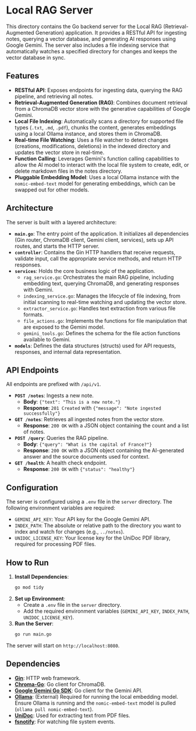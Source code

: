 # Local RAG Server

This directory contains the Go backend server for the Local RAG (Retrieval-Augmented Generation) application. It provides a RESTful API for ingesting notes, querying a vector database, and generating AI responses using Google Gemini. The server also includes a file indexing service that automatically watches a specified directory for changes and keeps the vector database in sync.

## Features

- **RESTful API**: Exposes endpoints for ingesting data, querying the RAG pipeline, and retrieving all notes.
- **Retrieval-Augmented Generation (RAG)**: Combines document retrieval from a ChromaDB vector store with the generative capabilities of Google Gemini.
- **Local File Indexing**: Automatically scans a directory for supported file types (`.txt`, `.md`, `.pdf`), chunks the content, generates embeddings using a local Ollama instance, and stores them in ChromaDB.
- **Real-time File Watching**: Uses a file watcher to detect changes (creations, modifications, deletions) in the indexed directory and updates the vector store in real-time.
- **Function Calling**: Leverages Gemini's function calling capabilities to allow the AI model to interact with the local file system to create, edit, or delete markdown files in the notes directory.
- **Pluggable Embedding Model**: Uses a local Ollama instance with the `nomic-embed-text` model for generating embeddings, which can be swapped out for other models.

## Architecture

The server is built with a layered architecture:

- **`main.go`**: The entry point of the application. It initializes all dependencies (Gin router, ChromaDB client, Gemini client, services), sets up API routes, and starts the HTTP server.
- **`controller`**: Contains the Gin HTTP handlers that receive requests, validate input, call the appropriate service methods, and return HTTP responses.
- **`services`**: Holds the core business logic of the application.
    - `rag_service.go`: Orchestrates the main RAG pipeline, including embedding text, querying ChromaDB, and generating responses with Gemini.
    - `indexing_service.go`: Manages the lifecycle of file indexing, from initial scanning to real-time watching and updating the vector store.
    - `extractor_service.go`: Handles text extraction from various file formats.
    - `file_actions.go`: Implements the functions for file manipulation that are exposed to the Gemini model.
    - `gemini_tools.go`: Defines the schema for the file action functions available to Gemini.
- **`models`**: Defines the data structures (structs) used for API requests, responses, and internal data representation.

## API Endpoints

All endpoints are prefixed with `/api/v1`.

- **`POST /notes`**: Ingests a new note.
    - **Body**: `{"text": "This is a new note."}`
    - **Response**: `201 Created` with `{"message": "Note ingested successfully"}`
- **`GET /notes`**: Retrieves all ingested notes from the vector store.
    - **Response**: `200 OK` with a JSON object containing the count and a list of notes.
- **`POST /query`**: Queries the RAG pipeline.
    - **Body**: `{"query": "What is the capital of France?"}`
    - **Response**: `200 OK` with a JSON object containing the AI-generated answer and the source documents used for context.
- **`GET /health`**: A health check endpoint.
    - **Response**: `200 OK` with `{"status": "healthy"}`

## Configuration

The server is configured using a `.env` file in the `server` directory. The following environment variables are required:

- `GEMINI_API_KEY`: Your API key for the Google Gemini API.
- `INDEX_PATH`: The absolute or relative path to the directory you want to index and watch for changes (e.g., `../notes`).
- `UNIDOC_LICENSE_KEY`: Your license key for the UniDoc PDF library, required for processing PDF files.

## How to Run

1.  **Install Dependencies**:
    ```bash
    go mod tidy
    ```
2.  **Set up Environment**:
    - Create a `.env` file in the `server` directory.
    - Add the required environment variables (`GEMINI_API_KEY`, `INDEX_PATH`, `UNIDOC_LICENSE_KEY`).
3.  **Run the Server**:
    ```bash
    go run main.go
    ```
The server will start on `http://localhost:8080`.

## Dependencies

- **[Gin](https://github.com/gin-gonic/gin)**: HTTP web framework.
- **[Chroma-Go](https://github.com/amikos-tech/chroma-go)**: Go client for ChromaDB.
- **[Google Gemini Go SDK](https://pkg.go.dev/google.golang.org/genai)**: Go client for the Gemini API.
- **[Ollama](https://ollama.ai/)**: (External) Required for running the local embedding model. Ensure Ollama is running and the `nomic-embed-text` model is pulled (`ollama pull nomic-embed-text`).
- **[UniDoc](https://unidoc.io/)**: Used for extracting text from PDF files.
- **[fsnotify](https://github.com/fsnotify/fsnotify)**: For watching file system events.
